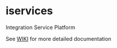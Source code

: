 iservices
=========

Integration Service Platform

See <a href="https://github.com/mnxfst/iservices/wiki">WIKI</a> for more detailed documentation